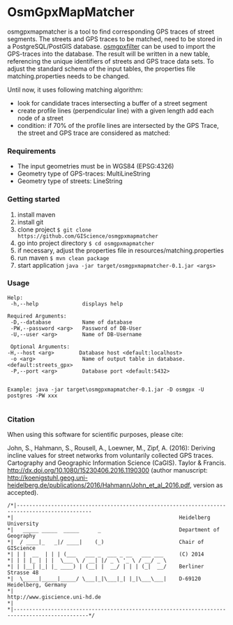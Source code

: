 # OsmGpxMapMatcher
osmgpxmapmatcher is a tool to find corresponding GPS traces of street segments. The streets and GPS traces to be matched, need to be stored in a PostgreSQL/PostGIS database. [osmgpxfilter](https://github.com/GIScience/osmgpxfilter) can be used to import the GPS-traces into the database.
The result will be written in a new table, referencing the unique identifiers of streets and GPS trace data sets. 
To adjust the standard schema of the input tables, the properties file matching.properties needs to be changed. 

 Until now, it uses following matching algorithm:

- look for candidate traces intersecting a buffer of a street segment
- create profile lines (perpendicular line) with a given length add each node of a street 
- condition: if 70% of the profile lines are intersected by the GPS Trace, the street and GPS trace are considered as matched:

### Requirements
- The input geometries must be in WGS84 (EPSG:4326)
- Geometry type of GPS-traces: MultiLineString
- Geometry type of streets: LineString


### Getting started

1. install maven
2. install git
3. clone project `$ git clone https://github.com/GIScience/osmgpxmapmatcher`
4. go into project directory `$ cd osmgpxmapmatcher`
5. if necessary, adjust the properties file in resources/matching.properties
5. run maven `$ mvn clean package`
6. start application `java -jar target/osmgpxmapmatcher-0.1.jar <args>`

### Usage
```
Help:
 -h,--help              displays help
 
Required Arguments:
 -D,--database          Name of database
 -PW,--password <arg>   Password of DB-User
 -U,--user <arg>        Name of DB-Username
 
 Optional Arguments:
-H,--host <arg>        Database host <default:localhost>
 -o <arg>               Name of output table in database. <default:streets_gpx>
 -P,--port <arg>        Database port <default:5432>


Example: java -jar target\osmgpxmapmatcher-0.1.jar -D osmgpx -U postgres -PW xxx


 ```
 
### Citation

When using this software for scientific purposes, please cite:

John, S., Hahmann, S., Rousell, A., Loewner, M., Zipf, A. (2016): Deriving incline values for street networks from voluntarily collected GPS traces. Cartography and Geographic Information Science (CaGIS). Taylor & Francis. http://dx.doi.org/10.1080/15230406.2016.1190300 (author manuscript: http://koenigstuhl.geog.uni-heidelberg.de/publications/2016/Hahmann/John_et_al_2016.pdf, version as accepted).
 
 
 ```
 /*|----------------------------------------------------------------------------------------------
 *|														Heidelberg University
 *|	  _____ _____  _____      _                     	Department of Geography		
 *|	 / ____|_   _|/ ____|    (_)                    	Chair of GIScience
 *|	| |  __  | | | (___   ___ _  ___ _ __   ___ ___ 	(C) 2014
 *|	| | |_ | | |  \___ \ / __| |/ _ \ '_ \ / __/ _ \	
 *|	| |__| |_| |_ ____) | (__| |  __/ | | | (_|  __/	Berliner Strasse 48								
 *|	 \_____|_____|_____/ \___|_|\___|_| |_|\___\___|	D-69120 Heidelberg, Germany	
 *|	        	                                       	http://www.giscience.uni-hd.de
 *|								
 *|----------------------------------------------------------------------------------------------*/
 ```
 
